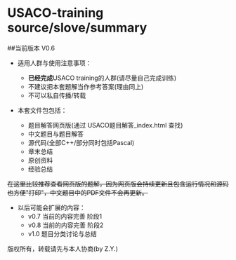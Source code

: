 USACO-training source/slove/summary
==============
##当前版本 V0.6

* 适用人群与使用注意事项：
    * **已经完成**USACO training的人群(请尽量自己完成训练)
    * 不建议把本套题解当作参考答案(理由同上)
    * 不可以私自传播/转载

* 本套文件包包括：
    * 题目解答网页版(通过 USACO题目解答_index.html 查找)
    * 中文题目与题目解答
    * 源代码(全部C++/部分同时包括Pascal)
    * 章末总结
    * 原创资料
    * 经验总结

~~在这里比较推荐查看网页版的题解，因为网页版会持续更新且包含运行情况和源码也方便"打印"，中文题目中的PDF文件不会再更新。~~

* 以后可能会扩展的内容：
    * v0.7 当前的内容完善 阶段1
    * v0.8 当前的内容完善 阶段2
    * v1.0 题目分类讨论与总结

版权所有，转载请先与本人协商(by Z.Y.)
